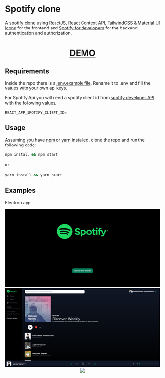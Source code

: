 # Spotify clone

A [spotify clone](https://www.spotify.com) using [ReactJS](https://reactjs.org), React Context API, [TailwindCSS](https://tailwindcss.com) & [Material UI icons](https://material-ui.com) for the frontend and [Spotify for developers](https://developer.spotify.com) for the backend authentication and authorization.

<div align="center">
  <h1><a href="http://kangelopoulos.ddns.net:8080/spotify"> DEMO </a></h1>
</div>

## Requirements

Inside the repo there is a [.env.example file](./.env.example). Rename it to .env and fill the values with your own api keys.

For Spotify Api you will need a spotify client id from [spotify developer API](https://developer.spotify.com) with the following values.

```javascript
REACT_APP_SPOTIFY_CLIENT_ID=
```

## Usage

Assuming you have [npm](https://www.npmjs.com) or [yarn](https://www.yarnpkg.com) installed, clone the repo and run the following code:

```bash
npm install && npm start

or

yarn install && yarn start
```

## Examples

Electron app
<br>
<p align="center">
  <img src="img/img1.png"/>
  <img src="img/img2.png"/>
  <img src="img/img3.png"/>
</p>
